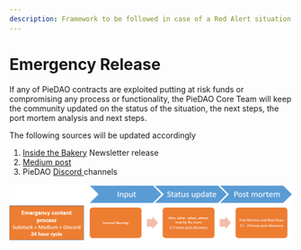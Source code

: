 ```yaml
---
description: Framework to be followed in case of a Red Alert situation
---
```


# Emergency Release

If any of PieDAO contracts are exploited putting at risk funds or compromising any process or functionality, the PieDAO Core Team will keep the community updated on the status of the situation, the next steps, the port mortem analysis and next steps.

The following sources will be updated accordingly

1. [Inside the Bakery](https://insidethebakery.substack.com/) Newsletter release
2. [Medium post](https://medium.com/piedao/how-to-mint-pies-gas-free-with-oven-1d11e902fab8)
3. PieDAO [Discord ](http://discord.link/PieDAO)channels

![Emergency Actions Flow](<../.gitbook/assets/image (8).png>)

